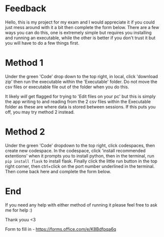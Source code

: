 # Feedback

Hello, this is my project for my exam and I would appreciate it if you could just mess around with it a bit then complete the form below.
There are a few ways you can do this, one is extremely simple but requires you installing and running an executable, while the other is better if you don't trust it but you will have to do a few things first.

# Method 1
Under the green 'Code' drop down to the top right, in local, click 'download zip' then run the executable within the 'Executable' folder. Do not move the csv files or executable file out of the folder when you do this.

It likely *will* get flagged for trying to 'Edit files on your pc' but this is simply the app writing to and reading from the 2 csv files within the Executable folder as these are where data is stored between sessions. If this puts you off, you may try method 2 instead.

# Method 2
Under the green 'Code' dropdown to the top right, click codespaces, then create new codespace. In the codespace, click 'install recommended extentions' when it prompts you to install python, then in the terminal, run `pip install flask` to install flask. Finally click the little run button in the top right corner, then ctrl+click on the port number underlined in the terminal. Then come back here and complete the form below.

# End
If you need any help with either method of running it please feel free to ask me for help :)

Thank youu <3

Form to fill in - https://forms.office.com/e/K8Bdfpqa6q
